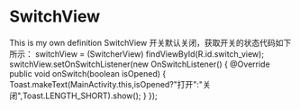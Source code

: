 # SwitchView
This is my own definition SwitchView
开关默认关闭，获取开关的状态代码如下所示：
 switchView = (SwitcherView) findViewById(R.id.switch_view);
        switchView.setOnSwitchListener(new OnSwitchListener() {
            @Override
            public void onSwitch(boolean isOpened) {
                Toast.makeText(MainActivity.this,isOpened?"打开":"关闭",Toast.LENGTH_SHORT).show();
            }
        });
